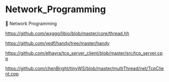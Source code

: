 # Network_Programming
:santa: Network Programming

https://github.com/wxggg/libio/blob/master/core/thread.hh

https://github.com/yedf/handy/tree/master/handy

https://github.com/elhayra/tcp_server_client/blob/master/src/tcp_server.cpp

https://github.com/chenBright/tinyWS/blob/master/multiThread/net/TcpClient.cpp
